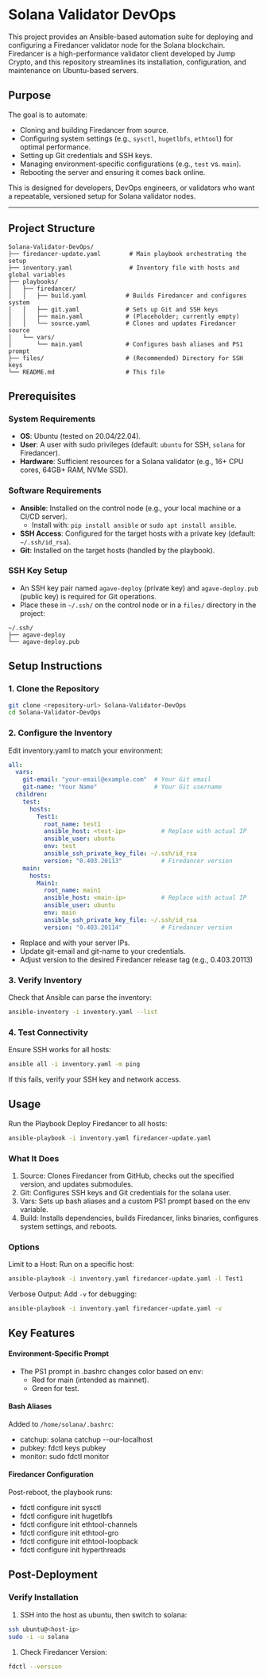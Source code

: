 # Solana Validator DevOps

This project provides an Ansible-based automation suite for deploying and configuring a Firedancer validator node for the Solana blockchain. Firedancer is a high-performance validator client developed by Jump Crypto, and this repository streamlines its installation, configuration, and maintenance on Ubuntu-based servers.

## Purpose

The goal is to automate:
- Cloning and building Firedancer from source.
- Configuring system settings (e.g., `sysctl`, `hugetlbfs`, `ethtool`) for optimal performance.
- Setting up Git credentials and SSH keys.
- Managing environment-specific configurations (e.g., `test` vs. `main`).
- Rebooting the server and ensuring it comes back online.

This is designed for developers, DevOps engineers, or validators who want a repeatable, versioned setup for Solana validator nodes.

---

## Project Structure

```
Solana-Validator-DevOps/
├── firedancer-update.yaml        # Main playbook orchestrating the setup
├── inventory.yaml                # Inventory file with hosts and global variables
├── playbooks/
│   ├── firedancer/
│   │   ├── build.yaml           # Builds Firedancer and configures system
│   │   ├── git.yaml             # Sets up Git and SSH keys
│   │   ├── main.yaml            # (Placeholder; currently empty)
│   │   └── source.yaml          # Clones and updates Firedancer source
│   └── vars/
│       └── main.yaml            # Configures bash aliases and PS1 prompt
├── files/                       # (Recommended) Directory for SSH keys
└── README.md                    # This file
```

## Prerequisites

### System Requirements
- **OS**: Ubuntu (tested on 20.04/22.04).
- **User**: A user with sudo privileges (default: `ubuntu` for SSH, `solana` for Firedancer).
- **Hardware**: Sufficient resources for a Solana validator (e.g., 16+ CPU cores, 64GB+ RAM, NVMe SSD).

### Software Requirements
- **Ansible**: Installed on the control node (e.g., your local machine or a CI/CD server).
    - Install with: `pip install ansible` or `sudo apt install ansible`.
- **SSH Access**: Configured for the target hosts with a private key (default: `~/.ssh/id_rsa`).
- **Git**: Installed on the target hosts (handled by the playbook).

### SSH Key Setup
- An SSH key pair named `agave-deploy` (private key) and `agave-deploy.pub` (public key) is required for Git operations.
- Place these in `~/.ssh/` on the control node or in a `files/` directory in the project:

```
~/.ssh/
├── agave-deploy
└── agave-deploy.pub
```

## Setup Instructions

### 1. Clone the Repository
```bash
git clone <repository-url> Solana-Validator-DevOps
cd Solana-Validator-DevOps
```

### 2. Configure the Inventory
Edit inventory.yaml to match your environment:

```yaml
all:
  vars:
    git-email: "your-email@example.com"  # Your Git email
    git-name: "Your Name"                # Your Git username
  children:
    test:
      hosts:
        Test1:
          root_name: test1
          ansible_host: <test-ip>          # Replace with actual IP
          ansible_user: ubuntu
          env: test
          ansible_ssh_private_key_file: ~/.ssh/id_rsa
          version: "0.403.20113"           # Firedancer version
    main:
      hosts:
        Main1:
          root_name: main1
          ansible_host: <main-ip>          # Replace with actual IP
          ansible_user: ubuntu
          env: main
          ansible_ssh_private_key_file: ~/.ssh/id_rsa
          version: "0.403.20114"           # Firedancer version
```


- Replace <test-ip> and <main-ip> with your server IPs.
- Update git-email and git-name to your credentials.
- Adjust version to the desired Firedancer release tag (e.g., 0.403.20113)

### 3. Verify Inventory

Check that Ansible can parse the inventory:

```bash
ansible-inventory -i inventory.yaml --list
```

### 4. Test Connectivity

Ensure SSH works for all hosts:

```bash
ansible all -i inventory.yaml -m ping
```

If this fails, verify your SSH key and network access.


## Usage
Run the Playbook
Deploy Firedancer to all hosts:

```bash
ansible-playbook -i inventory.yaml firedancer-update.yaml
```

### What It Does
1) Source: Clones Firedancer from GitHub, checks out the specified version, and updates submodules.
1) Git: Configures SSH keys and Git credentials for the solana user.
1) Vars: Sets up bash aliases and a custom PS1 prompt based on the env variable.
1) Build: Installs dependencies, builds Firedancer, links binaries, configures system settings, and reboots.

### Options

Limit to a Host: Run on a specific host:

```bash
ansible-playbook -i inventory.yaml firedancer-update.yaml -l Test1
```

Verbose Output: Add `-v` for debugging:
```bash
ansible-playbook -i inventory.yaml firedancer-update.yaml -v
```

## Key Features

#### Environment-Specific Prompt
- The PS1 prompt in .bashrc changes color based on env:
  - Red for main (intended as mainnet).
  - Green for test.

#### Bash Aliases

Added to `/home/solana/.bashrc`:

- catchup: solana catchup --our-localhost
- pubkey: fdctl keys pubkey
- monitor: sudo fdctl monitor

#### Firedancer Configuration
Post-reboot, the playbook runs:

- fdctl configure init sysctl
- fdctl configure init hugetlbfs
- fdctl configure init ethtool-channels
- fdctl configure init ethtool-gro
- fdctl configure init ethtool-loopback
- fdctl configure init hyperthreads

## Post-Deployment

### Verify Installation
1) SSH into the host as ubuntu, then switch to solana:

```bash
ssh ubuntu@<host-ip>
sudo -i -u solana
```

1) Check Firedancer Version:

```bash
fdctl --version
```
